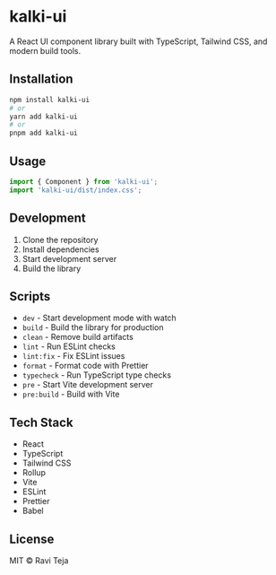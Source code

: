 # kalki-ui

A React UI component library built with TypeScript, Tailwind CSS, and modern build tools.

## Installation

```sh
npm install kalki-ui
# or
yarn add kalki-ui
# or 
pnpm add kalki-ui
```

## Usage

```jsx
import { Component } from 'kalki-ui';
import 'kalki-ui/dist/index.css';
```

## Development

1. Clone the repository
2. Install dependencies
3. Start development server
4. Build the library

## Scripts

- `dev` - Start development mode with watch
- `build` - Build the library for production
- `clean` - Remove build artifacts
- `lint` - Run ESLint checks
- `lint:fix` - Fix ESLint issues
- `format` - Format code with Prettier
- `typecheck` - Run TypeScript type checks
- `pre` - Start Vite development server
- `pre:build` - Build with Vite

## Tech Stack

- React
- TypeScript
- Tailwind CSS
- Rollup
- Vite
- ESLint
- Prettier
- Babel

## License

MIT © Ravi Teja